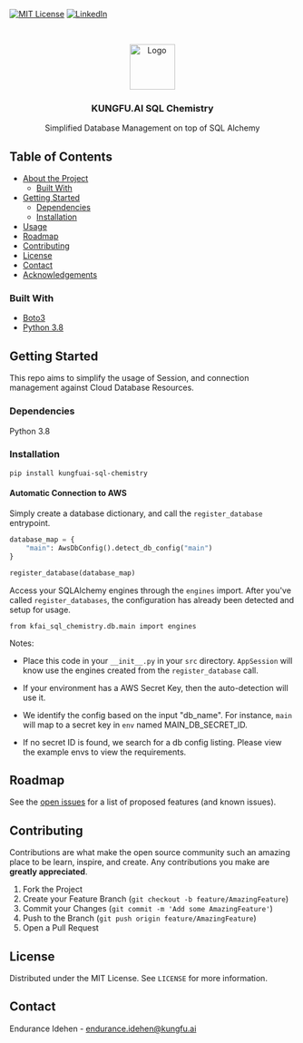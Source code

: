 <!-- PROJECT SHIELDS -->
<!--
*** I'm using markdown "reference style" links for readability.
*** Reference links are enclosed in brackets [ ] instead of parentheses ( ).
*** See the bottom of this document for the declaration of the reference variables
*** for contributors-url, forks-url, etc. This is an optional, concise syntax you may use.
*** https://www.markdownguide.org/basic-syntax/#reference-style-links
-->
[![MIT License][license-shield]][license-url]
[![LinkedIn][linkedin-shield]][linkedin-url]



<!-- PROJECT LOGO -->
<br />
<p align="center">
  <a href="https://www.linkedin.com/company/kungfuai/">
    <img src="https://www.kungfu.ai/wp-content/uploads/2020/06/kungfu-lockup-variant-1.png" alt="Logo" width="80" height="80">
  </a>

<h3 align="center">KUNGFU.AI SQL Chemistry</h3>

  <p align="center">
    Simplified Database Management on top of SQL Alchemy
    <br />
  </p>
</p>



<!-- TABLE OF CONTENTS -->
## Table of Contents

* [About the Project](#about-the-project)
    * [Built With](#built-with)
* [Getting Started](#getting-started)
    * [Dependencies](#dependencies)
    * [Installation](#installation)
* [Usage](#usage)
* [Roadmap](#roadmap)
* [Contributing](#contributing)
* [License](#license)
* [Contact](#contact)
* [Acknowledgements](#acknowledgements)

### Built With
* [Boto3](https://boto3.amazonaws.com/v1/documentation/api/latest/index.html)
* [Python 3.8](https://www.python.org/)



<!-- GETTING STARTED -->
## Getting Started

This repo aims to simplify the usage of Session, and connection management against Cloud Database Resources.

### Dependencies
Python 3.8

### Installation

`pip install kungfuai-sql-chemistry`

#### Automatic Connection to AWS
Simply create a database dictionary, and call the `register_database` entrypoint.
```python
database_map = {
    "main": AwsDbConfig().detect_db_config("main")
}

register_database(database_map)
```

Access your SQLAlchemy engines through the `engines` import.
After you've called `register_databases`, the configuration has already been detected and setup for usage.
```
from kfai_sql_chemistry.db.main import engines
```

Notes:
- Place this code in your `__init__.py` in your `src` directory. 
  `AppSession` will know use the engines created from the `register_database` call.
  

- If your environment has a AWS Secret Key, then the auto-detection will use it.
  

- We identify the config based on the input "db_name". For instance, `main` will map to a
  secret key in `env` named MAIN_DB_SECRET_ID.
  

- If no secret ID is found, we search for a db config listing. Please view the example envs to view the requirements.



<!-- ROADMAP -->
## Roadmap

See the [open issues](https://github.com/kungfuai/sql-chemistry/issues) for a list of proposed features (and known issues).


<!-- CONTRIBUTING -->
## Contributing

Contributions are what make the open source community such an amazing place to be learn, inspire, and create. Any contributions you make are **greatly appreciated**.

1. Fork the Project
2. Create your Feature Branch (`git checkout -b feature/AmazingFeature`)
3. Commit your Changes (`git commit -m 'Add some AmazingFeature'`)
4. Push to the Branch (`git push origin feature/AmazingFeature`)
5. Open a Pull Request



<!-- LICENSE -->
## License

Distributed under the MIT License. See `LICENSE` for more information.



<!-- CONTACT -->
## Contact

Endurance Idehen - endurance.idehen@kungfu.ai



<!-- MARKDOWN LINKS & IMAGES -->
<!-- https://www.markdownguide.org/basic-syntax/#reference-style-links -->
[license-shield]: https://img.shields.io/github/license/othneildrew/Best-README-Template.svg?style=flat-square
[license-url]: https://github.com/kungfuai/env/blob/master/LICENSE
[linkedin-shield]: https://img.shields.io/badge/-LinkedIn-black.svg?style=flat-square&logo=linkedin&colorB=555
[linkedin-url]: https://www.linkedin.com/company/kungfuai/
[product-screenshot]: images/screenshot.png
